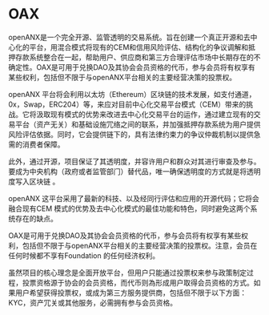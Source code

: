 # 

# OAX

openANX是一个完全开源、监管透明的交易系统。旨在创建⼀个真正开源和去中⼼化的平台，⽤混合模式将现有的CEM和信⽤⻛险评估、结构化的争议调解和抵押存款系统整合在⼀起，帮助⽤户、供应商和第三⽅合理评估市场中⻓期存在的不确定性。OAX是可⽤于兑换DAO及其协会会员资格的代币，参与会员将有权享有某些权利，包括但不限于与openANX平台相关的主要经营决策的投票权。

openANX 平台将会利⽤以太坊（Ethereum）区块链的技术发展，如⽀付通道，0x，Swap，ERC204）等，来应对目前中⼼化交易平台模式（CEM）带来的挑战。它将汲取现有模式的优势来改进去中⼼化交易平台的运作，通过建⽴现有的交易平台（资产无关）和基础设施⺴络之间的联系，并加强抵押存款系统为⽤户提供⻛险评估依据。同时，它会提供链下的，具有法律约束⼒的争议仲裁机制以提供急需的消费者保障。

此外，通过开源，项目保证了其透明度，并容许⽤户和群众对其进⾏审查及参与。要成为中央机构（政府或者监管部⻔）替代品，唯⼀确保透明度的⽅式就是将透明度写⼊区块链 。

openANX 这平台采⽤了最新的科技、以及经同⾏评估和应⽤的开源代码；它将会融合现有CEM 模式的优势及去中⼼化模式的最佳功能和特⾊，同时避免这两个系统存在的缺点。

OAX是可⽤于兑换DAO及其协会会员资格的代币，参与会员将有权享有某些权利，包括但不限于与openANX平台相关的主要经营决策的投票权。注意，会员在任何时候都不享有Foundation 的任何经济权利。

虽然项目的核⼼理念是全⾯开放平台，但⽤户只能通过投票权来参与政策制定过程，投票资格源于协会的会员资格，⽽代币则為形成⽤户取得会员资格的⽅式。如果⽤户希望获得投票权，或成为第三⽅服务提供商，包括但不限于以下⽅⾯：KYC，资产⺴关或其他服务，必需拥有参与会员资格。

